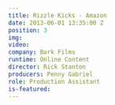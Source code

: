 ```yaml
---
title: Rizzle Kicks - Amazon
date: 2013-06-01 13:35:00 Z
position: 3
img: 
video: 
company: Bark Films
runtime: Online Content
director: Rick Stanton
producers: Penny Gabriel
role: Production Assistant
is-featured: 
---
```



